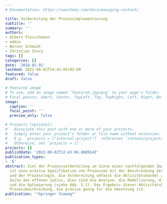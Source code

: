 ```yaml
---
# Documentation: https://wowchemy.com/docs/managing-content/

title: Vorbereitung der Prozessimplementierung
subtitle: ''
summary: ''
authors:
- Albert Fleischmann
- admin
- Werner Schmidt
- Christian Stary
tags: []
categories: []
date: '2018-01-01'
lastmod: 2022-08-02T14:43:05+02:00
featured: false
draft: false

# Featured image
# To use, add an image named `featured.jpg/png` to your page's folder.
# Focal points: Smart, Center, TopLeft, Top, TopRight, Left, Right, BottomLeft, Bottom, BottomRight.
image:
  caption: ''
  focal_point: ''
  preview_only: false

# Projects (optional).
#   Associate this post with one or more of your projects.
#   Simply enter your project's folder or file name without extension.
#   E.g. `projects = ["internal-project"]` references `content/project/deep-learning/index.md`.
#   Otherwise, set `projects = []`.
projects: []
publishDate: '2022-08-02T12:43:04.888914Z'
publication_types:
- '6'
abstract: Ziel der Prozessvorbereitung im Sinne einer nachfolgenden Implementierung
  ist eine präzise Spezifikation von Prozessen mit der Beschreibung der Prozessstrategie
  und der Prozesslogik. Die Vorbereitung umfasst die Aktivitätsbündel auf der rechten
  Seite des offenen Zyklus, dies sind die Analyse, die Modellierung, die Validierung
  und die Optimierung (siehe Abb. 5.1). Das Ergebnis dieser Aktivitätsbündel ist eine
  Prozessbeschreibung, die präzise genug für die Umsetzung ist.
publication: '*Springer Vieweg*'
---
```

